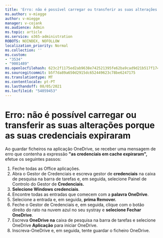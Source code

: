 ```yaml
---
title: 'Erro: não é possível carregar ou transferir as suas alterações porque as suas credenciais expiraram'
ms.author: v-miegge
author: v-miegge
manager: v-cojank
ms.audience: Admin
ms.topic: article
ms.service: o365-administration
ROBOTS: NOINDEX, NOFOLLOW
localization_priority: Normal
ms.collection: ''
ms.custom:
- "3534"
- "9001489"
ms.openlocfilehash: 623c2f1175ed2ab9638e742521395fe62ba9cad9d21b517f17426fb5c96a2d73
ms.sourcegitcommit: b5f7da89a650d2915dc652449623c78be6247175
ms.translationtype: MT
ms.contentlocale: pt-PT
ms.lasthandoff: 08/05/2021
ms.locfileid: "54059453"
---
```

# <a name="error-we-cant-upload-or-download-your-changes-because-your-cached-credentials-have-expired"></a>Erro: não é possível carregar ou transferir as suas alterações porque as suas credenciais expiraram

Ao guardar ficheiros na aplicação OneDrive, se receber uma mensagem de erro que contenha a expressão **"as credenciais em cache expiraram",** efetue os seguintes passos:

1. Feche todas as Office aplicações.
1. Abra o Gestor de Credenciais e escreva gestor de **credenciais** na caixa de pesquisa na barra de tarefas e, em seguida, selecione Painel de Controlo do Gestor de **Credenciais.**
1. **Selecione Windows credenciais**.
1. Encontre todas as entradas que comecem com a **palavra OneDrive**.
1. Selecione a entrada e, em seguida, **prima Remover.**
1. Feche o Gestor de Credenciais e, em seguida, clique com o botão direito do rato na nuvem azul no seu systray e **selecione Fechar OneDrive**.
1. Escreva **OneDrive na** caixa de pesquisa na barra de tarefas e selecione OneDrive **Aplicação** para iniciar OneDrive.
1. Inscreva-OneDrive e, em seguida, tente guardar o ficheiro OneDrive.
